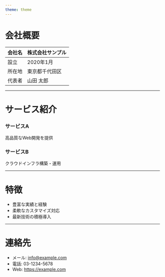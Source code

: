 ```yaml
---
theme: theme
---
```


<!-- _class: .company-service -->
# 会社概要

| 会社名 | 株式会社サンプル |  
|--------|------------------|
| 設立   | 2020年1月        |
| 所在地 | 東京都千代田区   |
| 代表者 | 山田 太郎        |

---

<!-- _class: .strategy-grid -->
# サービス紹介

<div>
  <h3>サービスA</h3>
  <p>高品質なWeb開発を提供</p>
</div>
<div>
  <h3>サービスB</h3>
  <p>クラウドインフラ構築・運用</p>
</div>

---

<!-- _class: .metric-card -->
# 特徴

- 豊富な実績と経験
- 柔軟なカスタマイズ対応
- 最新技術の積極導入

---

# 連絡先

- メール: info@example.com
- 電話: 03-1234-5678
- Web: https://example.com 